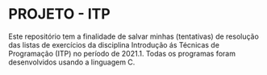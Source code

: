 # PROJETO - ITP

Este repositório tem a finalidade de salvar minhas (tentativas) de resolução das listas de exercícios da disciplina Introdução ás Técnicas de Programação (ITP) no período de 2021.1. Todas os programas foram desenvolvidos usando a linguagem C.
